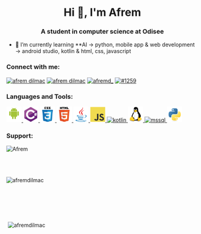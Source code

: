 <h1 align="center">Hi 👋, I'm Afrem</h1>
<h3 align="center">A student in computer science at Odisee</h3>

- 🌱 I’m currently learning **AI -> python, mobile app & web development -> android studio, kotlin & html, css, javascript

<h3 align="left">Connect with me:</h3>
<p align="left">
<a href="https://linkedin.com/in/afrem dilmac" target="blank"><img align="center" src="https://raw.githubusercontent.com/rahuldkjain/github-profile-readme-generator/master/src/images/icons/Social/linked-in-alt.svg" alt="afrem dilmac" height="30" width="40" /></a>
<a href="https://fb.com/afrem dilmac" target="blank"><img align="center" src="https://raw.githubusercontent.com/rahuldkjain/github-profile-readme-generator/master/src/images/icons/Social/facebook.svg" alt="afrem dilmac" height="30" width="40" /></a>
<a href="https://instagram.com/afremd_" target="blank"><img align="center" src="https://raw.githubusercontent.com/rahuldkjain/github-profile-readme-generator/master/src/images/icons/Social/instagram.svg" alt="afremd_" height="30" width="40" /></a>
<a href="https://discord.gg/#1259" target="blank"><img align="center" src="https://raw.githubusercontent.com/rahuldkjain/github-profile-readme-generator/master/src/images/icons/Social/discord.svg" alt="#1259" height="30" width="40" /></a>
</p>

<h3 align="left">Languages and Tools:</h3>
<p align="left"> <a href="https://developer.android.com" target="_blank"> <img src="https://raw.githubusercontent.com/devicons/devicon/master/icons/android/android-original-wordmark.svg" alt="android" width="40" height="40"/> </a> <a href="https://www.w3schools.com/cs/" target="_blank"> <img src="https://raw.githubusercontent.com/devicons/devicon/master/icons/csharp/csharp-original.svg" alt="csharp" width="40" height="40"/> </a> <a href="https://www.w3schools.com/css/" target="_blank"> <img src="https://raw.githubusercontent.com/devicons/devicon/master/icons/css3/css3-original-wordmark.svg" alt="css3" width="40" height="40"/> </a> <a href="https://www.w3.org/html/" target="_blank"> <img src="https://raw.githubusercontent.com/devicons/devicon/master/icons/html5/html5-original-wordmark.svg" alt="html5" width="40" height="40"/> </a> <a href="https://www.java.com" target="_blank"> <img src="https://raw.githubusercontent.com/devicons/devicon/master/icons/java/java-original.svg" alt="java" width="40" height="40"/> </a> <a href="https://developer.mozilla.org/en-US/docs/Web/JavaScript" target="_blank"> <img src="https://raw.githubusercontent.com/devicons/devicon/master/icons/javascript/javascript-original.svg" alt="javascript" width="40" height="40"/> </a> <a href="https://kotlinlang.org" target="_blank"> <img src="https://www.vectorlogo.zone/logos/kotlinlang/kotlinlang-icon.svg" alt="kotlin" width="40" height="40"/> </a> <a href="https://www.linux.org/" target="_blank"> <img src="https://raw.githubusercontent.com/devicons/devicon/master/icons/linux/linux-original.svg" alt="linux" width="40" height="40"/> </a> <a href="https://www.microsoft.com/en-us/sql-server" target="_blank"> <img src="https://www.svgrepo.com/show/303229/microsoft-sql-server-logo.svg" alt="mssql" width="40" height="40"/> </a> <a href="https://www.python.org" target="_blank"> <img src="https://raw.githubusercontent.com/devicons/devicon/master/icons/python/python-original.svg" alt="python" width="40" height="40"/> </a> </p>

<h3 align="left">Support:</h3>
<p><a href="https://www.buymeacoffee.com/Afrem"> <img align="left" src="https://cdn.buymeacoffee.com/buttons/v2/default-yellow.png" height="50" width="210" alt="Afrem" /></a></p>
<br><br>
<br><br>
<p><img align="left" src="https://github-readme-stats.vercel.app/api/top-langs?username=afremdilmac&show_icons=true&locale=en&layout=compact" alt="afremdilmac" /></p>
<br><br>
<br><br>
<br><br>
<p>&nbsp;<img align="center" src="https://github-readme-stats.vercel.app/api?username=afremdilmac&show_icons=true&locale=en" alt="afremdilmac" /></p>
